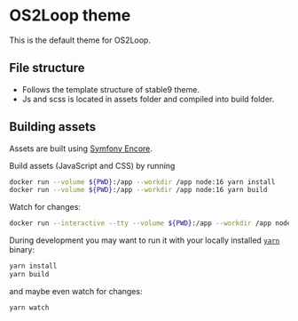 # OS2Loop theme

This is the default theme for OS2Loop.

## File structure

- Follows the template structure of stable9 theme.
- Js and scss is located in assets folder and compiled into build folder.

## Building assets

Assets are built using [Symfony
Encore](https://symfony.com/doc/current/frontend/encore/installation.html#installing-encore-in-non-symfony-applications).

Build assets (JavaScript and CSS) by running

```sh
docker run --volume ${PWD}:/app --workdir /app node:16 yarn install
docker run --volume ${PWD}:/app --workdir /app node:16 yarn build
```

Watch for changes:

```sh
docker run --interactive --tty --volume ${PWD}:/app --workdir /app node:16 yarn watch
```

During development you may want to run it with your locally installed
[`yarn`](https://classic.yarnpkg.com/en/docs/install/) binary:

```sh
yarn install
yarn build
```

and maybe even watch for changes:

```sh
yarn watch
```
